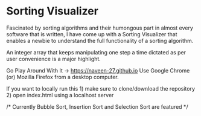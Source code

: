 # Sorting Visualizer

Fascinated by sorting algorithms and their humongous part in almost every software that is written, I have come up with a Sorting Visualizer that enables a newbie to understand the full functionality of a sorting algorithm.

An integer array that keeps manipulating one step a time dictated as per user convenience is a major highlight.

Go Play Around With It -> https://naveen-27.github.io
Use Google Chrome (or) Mozilla Firefox from a desktop computer.

If you want to locally run this
              1) make sure to clone/download the repository
              2) open index.html using a localhost server

/* Currently Bubble Sort, Insertion Sort and Selection Sort are featured */
